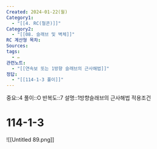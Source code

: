 ```yaml
---
Created: 2024-01-22(월)
Category1:
  - "[[4. RC(철콘)]]"
Category2:
  - "[[08. 슬래브 및 벽체]]"
RC 계산형 목차: 
Sources: 
tags:
  - ✏️
관련노트:
  - "[[연속보 또는 1방향 슬래브의 근사해법]]"
정답:
  - "[[114-1-3 풀이]]"
---
```

중요::4
풀이::O
반복도::7
설명::1방향슬래브의 근사해법 적용조건

#  114-1-3
![[Untitled 89.png]]